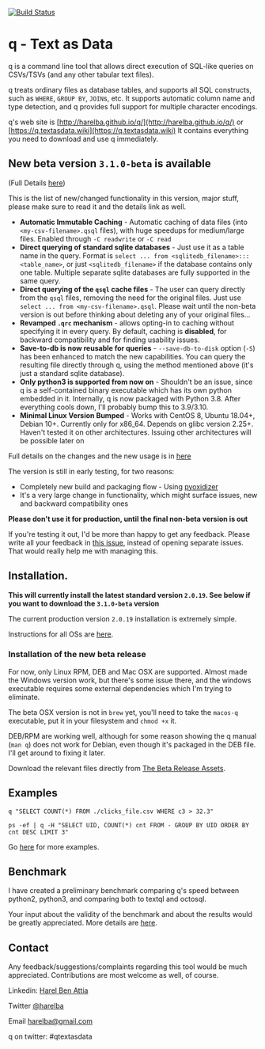[![Build Status](https://travis-ci.org/harelba/q.svg?branch=master)](https://travis-ci.org/harelba/q)

# q - Text as Data
q is a command line tool that allows direct execution of SQL-like queries on CSVs/TSVs (and any other tabular text files).

q treats ordinary files as database tables, and supports all SQL constructs, such as `WHERE`, `GROUP BY`, `JOIN`s, etc. It supports automatic column name and type detection, and q provides full support for multiple character encodings.

q's web site is [http://harelba.github.io/q/](http://harelba.github.io/q/) or [https://q.textasdata.wiki](https://q.textasdata.wiki) It contains everything you need to download and use q immediately.

## New beta version `3.1.0-beta` is available
(Full Details [here](QSQL-NOTES.md))

This is the list of new/changed functionality in this version, major stuff, please make sure to read it and the details link as well.

* **Automatic Immutable Caching** - Automatic caching of data files (into `<my-csv-filename>.qsql` files), with huge speedups for medium/large files. Enabled through `-C readwrite` or `-C read`
* **Direct querying of standard sqlite databases** - Just use it as a table name in the query. Format is `select ... from <sqlitedb_filename>:::<table_name>`, or just `<sqlitedb_filename>` if the database contains only one table. Multiple separate sqlite databases are fully supported in the same query.
* **Direct querying of the `qsql` cache files** - The user can query directly from the `qsql` files, removing the need for the original files. Just use `select ... from <my-csv-filename>.qsql`. Please wait until the non-beta version is out before thinking about deleting any of your original files...
* **Revamped `.qrc` mechanism** - allows opting-in to caching without specifying it in every query. By default, caching is **disabled**, for backward compatibility and for finding usability issues.
* **Save-to-db is now reusable for queries** - `--save-db-to-disk` option (`-S`) has been enhanced to match the new capabilities. You can query the resulting file directly through q, using the method mentioned above (it's just a standard sqlite database).
* **Only python3 is supported from now on** - Shouldn't be an issue, since q is a self-contained binary executable which has its own python embedded in it. Internally, q is now packaged with Python 3.8. After everything cools down, I'll probably bump this to 3.9/3.10.
* **Minimal Linux Version Bumped** - Works with CentOS 8, Ubuntu 18.04+, Debian 10+. Currently only for x86_64. Depends on glibc version 2.25+. Haven't tested it on other architectures. Issuing other architectures will be possible later on

Full details on the changes and the new usage is in [here](QSQL-NOTES.md)

The version is still in early testing, for two reasons:

* Completely new build and packaging flow - Using [pyoxidizer](https://github.com/indygreg/PyOxidizer)
* It's a very large change in functionality, which might surface issues, new and backward compatibility ones

**Please don't use it for production, until the final non-beta version is out**

If you're testing it out, I'd be more than happy to get any feedback. Please write all your feedback in [this issue](https://github.com/harelba/q/issues/281), instead of opening separate issues. That would really help me with managing this.

## Installation.
**This will currently install the latest standard version `2.0.19`. See below if you want to download the `3.1.0-beta` version**

The current production version `2.0.19` installation is extremely simple. 

Instructions for all OSs are [here](http://harelba.github.io/q/#installation). 

### Installation of the new beta release
For now, only Linux RPM, DEB and Mac OSX are supported. Almost made the Windows version work, but there's some issue there, and the windows executable requires some external dependencies which I'm trying to eliminate.

The beta OSX version is not in `brew` yet, you'll need to take the `macos-q` executable, put it in your filesystem and `chmod +x` it. 

DEB/RPM are working well, although for some reason showing the q manual (`man q`) does not work for Debian, even though it's packaged in the DEB file. I'll get around to fixing it later.

Download the relevant files directly from [The Beta Release Assets](https://github.com/harelba/q/releases/tag/v3.1.0-beta).

## Examples

```
q "SELECT COUNT(*) FROM ./clicks_file.csv WHERE c3 > 32.3"

ps -ef | q -H "SELECT UID, COUNT(*) cnt FROM - GROUP BY UID ORDER BY cnt DESC LIMIT 3"
```

Go [here](http://harelba.github.io/q/#examples) for more examples.

## Benchmark
I have created a preliminary benchmark comparing q's speed between python2, python3, and comparing both to textql and octosql. 

Your input about the validity of the benchmark and about the results would be greatly appreciated. More details are [here](test/BENCHMARK.md).

## Contact
Any feedback/suggestions/complaints regarding this tool would be much appreciated. Contributions are most welcome as well, of course.

Linkedin: [Harel Ben Attia](https://www.linkedin.com/in/harelba/)

Twitter [@harelba](https://twitter.com/harelba)

Email [harelba@gmail.com](mailto:harelba@gmail.com)

q on twitter: #qtextasdata

